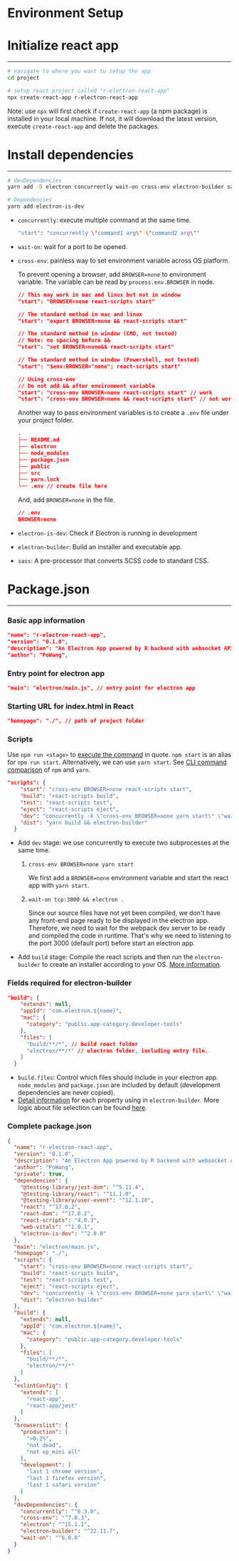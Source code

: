 # Environment Setup

# Initialize react app

---

```bash
# navigate to where you want to setup the app
cd project

# setup react project called "r-electron-react-app"
npx create-react-app r-electron-react-app
```

Note: use `npx` will first check if `create-react-app` (a npm package) is installed in your local machine. If not, it will download the latest version, execute `create-react-app` and delete the packages.  

# Install dependencies

---

```bash
# devDependencies
yarn add -D electron concurrently wait-on cross-env electron-builder sass

# Dependencies
yarn add electron-is-dev
```

- `concurrently`: execute multiple command at the same time.
    
    ```bash
    "start": "concurrently \"command1 arg\" \"command2 arg\""
    ```
    
- `wait-on`: wait for a port to be opened.
- `cross-env`: painless way to set environment variable across OS platform.
    
    To prevent opening a browser, add `BROWSER=none` to environment variable. The variable can be read by `process.env.BROWSER` in node.
    
    ```json
    // This may work in mac and linux but not in window
    "start": "BROWSER=none react-scripts start" 
    
    // The standard method in mac and linux
    "start": "export BROWSER=none && react-scripts start" 
    
    // The standard method in window (CMD, not tested)
    // Note: no spacing before &&
    "start": "set BROWSER=none&& react-scripts start"
    
    // The standard method in window (Powershell, not tested)
    "start": "$env:BROWSER="none"; react-scripts start"
    
    // Using cross-env
    // Do not add && after environment variable
    "start": "cross-env BROWSER=none react-scripts start" // work
    "start": "cross-env BROWSER=none && react-scripts start" // not work
    ```
    
    Another way to pass environment variables is to create a `.env` file under your project folder.
    
    ```json
    .
    ├── README.md
    ├── electron
    ├── node_modules
    ├── package.json
    ├── public
    ├── src
    ├── yarn.lock
    └── .env // create file here
    ```
    
    And, add `BROWSER=none` in the file.
    
    ```json
    // .env
    BROWSER=none
    ```
    
- `electron-is-dev`: Check if Electron is running in development
- `electron-builder`: Build an installer and executable app.
- `sass`: A pre-processor that converts SCSS code to standard CSS.

# Package.json

---

### Basic app information

```json
"name": "r-electron-react-app",
"version": "0.1.0",
"description": "An Electron App powered by R backend with websocket API.",
"author": "PoWang",
```

### Entry point for electron app

```json
"main": "electron/main.js", // entry point for electron app
```

### Starting URL for index.html in React

```json
"homepage": "./", // path of project folder
```

### Scripts

Use `npm run <stage>` to [execute the command](https://docs.npmjs.com/cli/v7/commands/npm-run-script) in quote. `npm start` is an alias for `npm run start`. Alternatively, we can use `yarn start`. See [CLI command comparison](https://classic.yarnpkg.com/en/docs/migrating-from-npm) of `npm` and `yarn`.

```json
"scripts": {
    "start": "cross-env BROWSER=none react-scripts start",
    "build": "react-scripts build",
    "test": "react-scripts test",
    "eject": "react-scripts eject",
    "dev": "concurrently -k \"cross-env BROWSER=none yarn start\" \"wait-on tcp:3000 && electron .\"",
    "dist": "yarn build && electron-builder"
  }
```

- Add `dev` stage: we use concurrently to execute two subprocesses at the same time.
    1. `cross-env BROWSER=none yarn start`
        
        We first add a `BROWSER=none` environment variable and start the react app with `yarn start`.
        
    2. `wait-on tcp:3000 && electron .`
        
        Since our source files have not yet been compiled, we don't have any front-end page ready to be displayed in the electron app. Therefore, we need to wait for the webpack dev server to be ready and compiled the code in runtime. That's why we need to listening to the port 3000 (default port) before start an electron app.
        
- Add `build` stage: Compile the react scripts and then run the `electron-builder` to create an installer according to your OS. [More information](https://www.electron.build/multi-platform-build).

### Fields required for electron-builder

```json
"build": {
    "extends": null,
    "appId": "com.electron.${name}",
    "mac": {
      "category": "public.app-category.developer-tools"
    },
    "files": [
      "build/**/*", // build react folder
      "electron/**/*" // electron folder, including entry file.
    ]
  }
```

- `build.files`: Control which files should include in your electron app. `node_modules` and `package.json` are included by default (development dependencies are never copied).
- [Detail information](https://www.electron.build/configuration/configuration#MetadataDirectories-buildResources) for each property using in `electron-builder`. More logic about file selection can be found [here](https://www.electron.build/configuration/contents#files).

### Complete package.json

```json
{
  "name": "r-electron-react-app",
  "version": "0.1.0",
  "description": "An Electron App powered by R backend with websocket API.",
  "author": "PoWang",
  "private": true,
  "dependencies": {
    "@testing-library/jest-dom": "^5.11.4",
    "@testing-library/react": "^11.1.0",
    "@testing-library/user-event": "^12.1.10",
    "react": "^17.0.2",
    "react-dom": "^17.0.2",
    "react-scripts": "4.0.3",
    "web-vitals": "^1.0.1",
    "electron-is-dev": "^2.0.0"
  },
  "main": "electron/main.js",
  "homepage": "./",
  "scripts": {
    "start": "cross-env BROWSER=none react-scripts start",
    "build": "react-scripts build",
    "test": "react-scripts test",
    "eject": "react-scripts eject",
    "dev": "concurrently -k \"cross-env BROWSER=none yarn start\" \"wait-on tcp:3000 && electron .\"",
    "dist": "electron-builder"
  },
  "build": {
    "extends": null,
    "appId": "com.electron.${name}",
    "mac": {
      "category": "public.app-category.developer-tools"
    },
    "files": [
      "build/**/*",
      "electron/**/*"
    ]
  },
  "eslintConfig": {
    "extends": [
      "react-app",
      "react-app/jest"
    ]
  },
  "browserslist": {
    "production": [
      ">0.2%",
      "not dead",
      "not op_mini all"
    ],
    "development": [
      "last 1 chrome version",
      "last 1 firefox version",
      "last 1 safari version"
    ]
  },
  "devDependencies": {
    "concurrently": "^6.3.0",
    "cross-env": "^7.0.3",
    "electron": "^15.1.1",
    "electron-builder": "^22.11.7",
    "wait-on": "^6.0.0"
  }
}
```